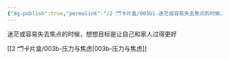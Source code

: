 ```yaml
---
{"dg-publish":true,"permalink":"/2 🗂️卡片盒/003b1-迷茫或容易失去焦点的时候，想想目标是让自己和家人过得更好/","noteIcon":"1","created":"2024-07-22T22:33:00","updated":"2024-10-04T09:25"}
---
```



迷茫或容易失去焦点的时候，想想目标是让自己和家人过得更好        

[[2 🗂️卡片盒/003b-压力与焦虑\|003b-压力与焦虑]]